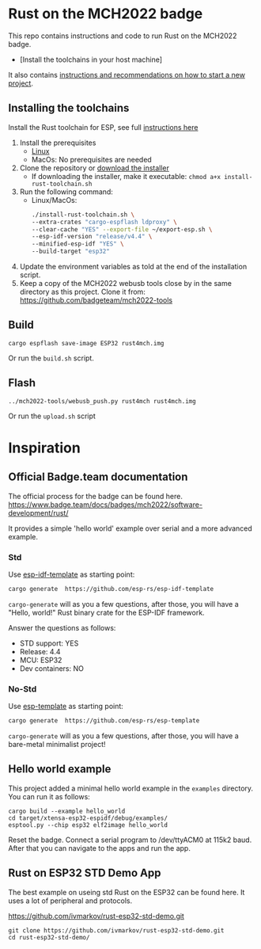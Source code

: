 # Rust on the MCH2022 badge
This repo contains instructions and code to run Rust on the MCH2022 badge.

- [Install the toolchains in your host machine]

It also contains [instructions and recommendations on how to start a new project](#creating-your-own-project).

## Installing the toolchains
Install the Rust toolchain for ESP, see full [instructions here](https://github.com/esp-rs/rust-build#xtensa-installation)
1. Install the prerequisites
   - [Linux](https://github.com/esp-rs/rust-build#prerequisites)
   - MacOs: No prerequisites are needed
2. Clone the repository or [download the installer](https://github.com/esp-rs/rust-build#download-installer)
   - If downloading the installer, make it executable: `chmod a+x install-rust-toolchain.sh`
3. Run the following command:
   - Linux/MacOs:
        ```bash
        ./install-rust-toolchain.sh \
        --extra-crates "cargo-espflash ldproxy" \
        --clear-cache "YES" --export-file ~/export-esp.sh \
        --esp-idf-version "release/v4.4" \
        --minified-esp-idf "YES" \
        --build-target "esp32"
        ```
4. Update the environment variables as told at the end of the installation script.
5. Keep a copy of the MCH2022 webusb tools close by in the same directory as this project. 
   Clone it from: https://github.com/badgeteam/mch2022-tools

## Build
```
cargo espflash save-image ESP32 rust4mch.img 
```
Or run the `build.sh` script. 

## Flash
```
../mch2022-tools/webusb_push.py rust4mch rust4mch.img
```
Or run the `upload.sh` script

# Inspiration

## Official Badge.team documentation
The official process for the badge can be found here. 
https://www.badge.team/docs/badges/mch2022/software-development/rust/

It provides a simple 'hello world' example over serial and a more advanced example. 

### Std

Use [esp-idf-template](https://github.com/esp-rs/esp-idf-template) as starting point:
```bash
cargo generate  https://github.com/esp-rs/esp-idf-template
```
`cargo-generate` will as you a few questions, after those, you will have a "Hello, world!"
Rust binary crate for the ESP-IDF framework.

Answer the questions as follows:
 - STD support: YES
 - Release: 4.4
 - MCU: ESP32
 - Dev containers: NO 

### No-Std

Use [esp-template](https://github.com/esp-rs/esp-template) as starting point:
```bash
cargo generate  https://github.com/esp-rs/esp-template
```
`cargo-generate` will as you a few questions, after those, you will have a bare-metal
minimalist project!

## Hello world example 

This project added a minimal hello world example in the `examples` directory. 
You can run it as follows:
```
cargo build --example hello_world
cd target/xtensa-esp32-espidf/debug/examples/
esptool.py --chip esp32 elf2image hello_world
```
Reset the badge. Connect a serial program to /dev/ttyACM0 at 115k2 baud. 
After that you can navigate to the apps and run the app. 

## Rust on ESP32 STD Demo App
The best example on useing std Rust on the ESP32 can be found here. It uses a lot of peripheral and protocols. 

https://github.com/ivmarkov/rust-esp32-std-demo.git

```
git clone https://github.com/ivmarkov/rust-esp32-std-demo.git
cd rust-esp32-std-demo/
```
